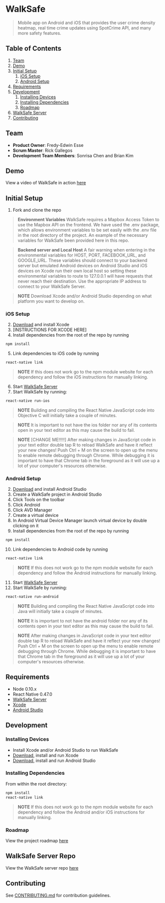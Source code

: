# WalkSafe

> Mobile app on Android and iOS that provides the user crime density heatmap, real time crime updates using SpotCrime API, and many more safety features.


## Table of Contents

1. [Team](#team)
1. [Demo](#demo)
1. [Initial Setup](#initial-setup)
    1. [iOS Setup](#ios-setup)
    1. [Android Setup](#android-setup)
1. [Requirements](#requirements)
1. [Development](#development)
    1. [Installing Devices](#installing-devices)
    1. [Installing Dependencies](#installing-dependencies)
    1. [Roadmap](#roadmap)
1. [WalkSafe Server](#walksafe-server)
1. [Contributing](#contributing)


## Team

  - __Product Owner__: Fredy-Edwin Esse
  - __Scrum Master__: Rick Gallegos
  - __Development Team Members__: Sonrisa Chen and Brian Kim

## Demo

View a video of WalkSafe in action [here](https://www.youtube.com/watch?v=R41ELsbPc04)

## Initial Setup

1. Fork and clone the repo

> __Environment Variables__ WalkSafe requires a Mapbox Access Token to use the Mapbox API on the frontend. We have used the .env package, which allows environment variables to be set easily with the .env file in the root directory of the project. An example of the necessary variables for WalkSafe been provided here in this repo.

> __Backend server and Local Host__ A fair warning when entering in the environmental variables for HOST, PORT, FACEBOOK_URL, and GOOGLE_URL.  These variables should connect to your backend server but emulated Android devices on Android Studio and iOS devices on Xcode run their own local host so setting these environmental variables to route to 127.0.0.1 will have requests that never reach their destination.  Use the appropriate IP address to connect to your WalkSafe Server.

> __NOTE__ Download Xcode and/or Android Studio depending on what platform you want to develop on.

### iOS Setup

2. [Download](https://developer.apple.com/xcode/) and install Xcode
3. [INSTRUCTIONS FOR XCODE HERE]
4. Install dependencies from the root of the repo by running
```sh
npm install
```

5. Link dependencies to iOS code by running
```sh
react-native link
```
> __NOTE__ If this does not work go to the npm module website for each dependency and follow the iOS instructions for manually linking.

6. Start [WalkSafe Server](https://github.com/f-4/WalkSafe-server)
7. Start WalkSafe by running:
```sh
react-native run-ios
```
> __NOTE__ Building and compiling the React Native JavaScript code into Objective C will initially take a couple of minutes.

> __NOTE__ It is important to not have the ios folder nor any of its contents open in your text editor as this may cause the build to fail.

> __NOTE__ [CHANGE ME!!!!!] After making changes in JavaScript code in your text editor double tap R to reload WalkSafe and have it reflect your new changes!  Push Ctrl + M on the screen to open up the menu to enable remote debugging through Chrome. While debugging it is important to have that Chrome tab in the foreground as it will use up a lot of your computer's resources otherwise.

### Android Setup

2. [Download](https://developer.android.com/studio/install.html) and install Android Studio
3. Create a WalkSafe project in Android Studio
4. Click Tools on the toolbar
5. Click Android
6. Click AVD Manager
7. Create a virtual device
8. In Android Virtual Device Manager launch virtual device by double clicking on it
9. Install dependencies from the root of the repo by running
```sh
npm install
```
10. Link dependencies to Android code by running
```sh
react-native link
```
> __NOTE__ If this does not work go to the npm module website for each dependency and follow the Android instructions for manually linking.

11. Start [WalkSafe Server](https://github.com/f-4/WalkSafe-server)
12. Start WalkSafe by running:
```sh
react-native run-android
```

> __NOTE__ Building and compiling the React Native JavaScript code into Java will initially take a couple of minutes.

> __NOTE__ It is important to not have the android folder nor any of its contents open in your text editor as this may cause the build to fail.

> __NOTE__ After making changes in JavaScript code in your text editor double tap R to reload WalkSafe and have it reflect your new changes!  Push Ctrl + M on the screen to open up the menu to enable remote debugging through Chrome. While debugging it is important to have that Chrome tab in the foreground as it will use up a lot of your computer's resources otherwise.

## Requirements

- Node 0.10.x
- React Native 0.47.0
- [WalkSafe Server](https://github.com/f-4/WalkSafe-server)
- [Xcode](https://developer.apple.com/xcode/)
- [Android Studio](https://developer.android.com/studio/install.html)

## Development

### Installing Devices

- Install Xcode and/or Android Studio to run WalkSafe
- [Download](https://developer.apple.com/xcode/), install and run Xcode
- [Download](https://developer.android.com/studio/install.html), install and run Android Studio

### Installing Dependencies

From within the root directory:
```sh
npm install
react-native link
```

> __NOTE__ If this does not work go to the npm module website for each dependency and follow the Android and/or iOS instructions for manually linking.

### Roadmap

View the project roadmap [here](https://github.com/f-4/WalkSafe/issues)

## WalkSafe Server Repo

View the WalkSafe server repo
[here](https://github.com/f-4/WalkSafe-server)

## Contributing

See [CONTRIBUTING.md](CONTRIBUTING.md) for contribution guidelines.
